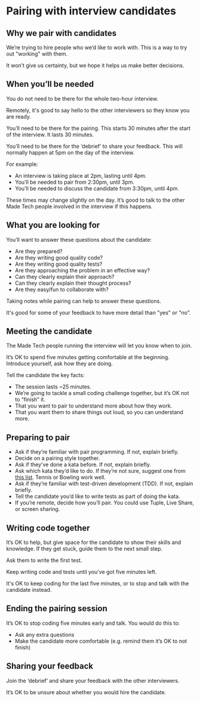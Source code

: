 # Pairing with interview candidates

## Why we pair with candidates
We’re trying to hire people who we’d like to work with. This is a way to try out "working" with them. 

It won’t give us certainty, but we hope it helps us make better decisions.

## When you’ll be needed
You do not need to be there for the whole two-hour interview. 

Remotely, it's good to say hello to the other interviewers so they know you are ready. 

You’ll need to be there for the pairing. This starts 30 minutes after the start of the interview. It lasts 30 minutes.

You’ll need to be there for the ‘debrief’ to share your feedback. This will normally happen at 5pm on the day of the interview.

For example:
- An interview is taking place at 2pm, lasting until 4pm.
- You’ll be needed to pair from 2:30pm, until 3pm.
- You’ll be needed to discuss the candidate from 3:30pm, until 4pm.

These times may change slightly on the day. It’s good to talk to the other Made Tech people involved in the interview if this happens.

## What you are looking for
You’ll want to answer these questions about the candidate:
- Are they prepared?
- Are they writing good quality code?
- Are they writing good quality tests?
- Are they approaching the problem in an effective way?
- Can they clearly explain their approach?
- Can they clearly explain their thought process?
- Are they easy/fun to collaborate with?

Taking notes while pairing can help to answer these questions.

It's good for some of your feedback to have more detail than "yes" or "no".

## Meeting the candidate

The Made Tech people running the interview will let you know when to join. 

It’s OK to spend five minutes getting comfortable at the beginning. Introduce yourself, ask how they are doing.

Tell the candidate the key facts:
- The session lasts ~25 minutes.
- We’re going to tackle a small coding challenge together, but it’s OK not to “finish” it.
- That you want to pair to understand more about how they work.
- That you want them to share things out loud, so you can understand more.

## Preparing to pair
- Ask if they’re familiar with pair programming. If not, explain briefly.
- Decide on a pairing style together.
- Ask if they’ve done a kata before. If not, explain briefly.
- Ask which kata they’d like to do. If they’re not sure, suggest one from [this list](https://learn.madetech.com/katas/). Tennis or Bowling work well.
- Ask if they’re familiar with test-driven development (TDD). If not, explain briefly.
- Tell the candidate you’d like to write tests as part of doing the kata.
- If you’re remote, decide how you’ll pair. You could use Tuple, Live Share, or screen sharing.

## Writing code together

It’s OK to help, but give space for the candidate to show their skills and knowledge. If they get stuck, guide them to the next small step. 

Ask them to write the first test. 

Keep writing code and tests until you've got five minutes left.

It's OK to keep coding for the last five minutes, or to stop and talk with the candidate instead.

## Ending the pairing session

It’s OK to stop coding five minutes early and talk. You would do this to:
- Ask any extra questions
- Make the candidate more comfortable (e.g. remind them it’s OK to not finish)

## Sharing your feedback
Join the ‘debrief’ and share your feedback with the other interviewers.

It’s OK to be unsure about whether you would hire the candidate.
